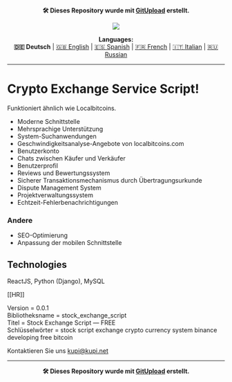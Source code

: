 <p align="center"><b>🛠️ Dieses Repository wurde mit <a href="https://gitupload.com">GitUpload</a> erstellt.</b></p>
<p align="center"><a href="https://kupi.net"><img src="https://github.com/markolofsen/stock_exchange_script//blob/master/.banners/banner_de.png?raw=1" /></a></p>
<p align="center"><b>Languages:</b><br /><b>🇩🇪 Deutsch</b> | <a href="https://github.com/markolofsen/stock_exchange_script/blob/master/README.md">🇬🇧 English</a> | <a href="https://github.com/markolofsen/stock_exchange_script/blob/master/README_es.md">🇪🇸 Spanish</a> | <a href="https://github.com/markolofsen/stock_exchange_script/blob/master/README_fr.md">🇫🇷 French</a> | <a href="https://github.com/markolofsen/stock_exchange_script/blob/master/README_it.md">🇮🇹 Italian</a> | <a href="https://github.com/markolofsen/stock_exchange_script/blob/master/README_ru.md">🇷🇺 Russian</a></p>

---

# Crypto Exchange Service Script!
Funktioniert ähnlich wie Localbitcoins.

* Moderne Schnittstelle
* Mehrsprachige Unterstützung
* System-Suchanwendungen
* Geschwindigkeitsanalyse-Angebote von localbitcoins.com
* Benutzerkonto
* Chats zwischen Käufer und Verkäufer
* Benutzerprofil
* Reviews und Bewertungssystem
* Sicherer Transaktionsmechanismus durch Übertragungsurkunde
* Dispute Management System
* Projektverwaltungssystem
* Echtzeit-Fehlerbenachrichtigungen


### Andere
* SEO-Optimierung
* Anpassung der mobilen Schnittstelle

## Technologies
ReactJS, Python (Django), MySQL

[[HR]]

Version = 0.0.1 <br />
Bibliotheksname = stock_exchange_script <br />
Titel = Stock Exchange Script — FREE <br />
Schlüsselwörter = stock script exchange crypto currency system binance developing free bitcoin <br />


Kontaktieren Sie uns kupi@kupi.net


---

<p align="center"><b>🛠️ Dieses Repository wurde mit <a href="https://gitupload.com">GitUpload</a> erstellt.</b></p>